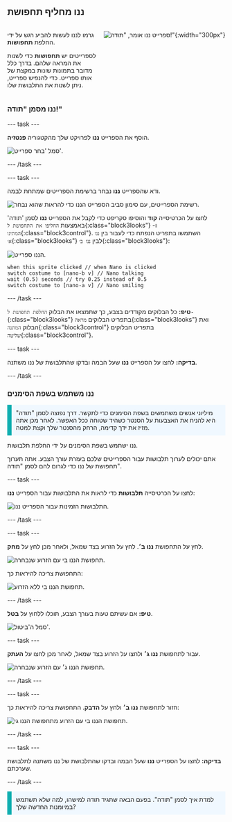 ## ננו מחליף תחפושת

<div style="display: flex; flex-wrap: wrap">
<div style="flex-basis: 200px; flex-grow: 1; margin-right: 15px;">

גרמו לננו לעשות להביע רגש על ידי החלפת **תחפושות**.

לספרייטים יש **תחפושות** כדי לשנות את המראה שלהם. בדרך כלל מדובר בתמונות שונות במקצת של אותו ספרייט. כדי להנפיש ספרייט, ניתן לשנות את התלבושת שלו.

</div>
<div>

![ספרייט ננו אומר, "תודה!"](images/nano-step-2.png){:width="300px"}

</div>
</div>

### ננו מסמן "תודה!"

--- task ---

הוסף את הספרייט **ננו** לפרויקט שלך מהקטגוריה **פנטזיה**.

![סמל 'בחר ספרייט'.](images/choose-sprite-menu.png)

--- /task ---

--- task ---

ודא שהספרייט **ננו** נבחר ברשימת הספרייטים שמתחת לבמה.

![רשימת הספרייטים, עם סימון סביב הספרייט הננו כדי להראות שהוא נבחר.](images/nano-selected.png)

לחצו על הכרטיסייה **קוד** והוסיפו סקריפט כדי לקבל את הספרייט **ננו** לסמן 'תודה' באמצעות `החליפו את התחפושת ל`{:class="block3looks"} ו- `המתינו`{:class="block3control"}. השתמשו בתפריט הנפתח כדי לעבור בין `ננו א׳`{:class="block3looks"} לבין `ננו ב׳`{:class="block3looks"}:

![הננו ספרייט.](images/nano-sprite.png)

```blocks3
when this sprite clicked // when Nano is clicked
switch costume to [nano-b v] // Nano talking
wait (0.5) seconds // try 0.25 instead of 0.5
switch costume to [nano-a v] // Nano smiling
```
--- /task ---

**טיפ:** כל הבלוקים מקודדים בצבע, כך שתמצאו את הבלוק `החלפת תחפושת ל-`{:class="block3looks"} בתפריט הבלוקים `מראה`{:class="block3looks"} ואת הבלוק `המתנה`{:class="block3control"} בתפריט הבלוקים `שליטה`{:class="block3control"}.

--- task ---

**בדיקה:** לחצו על הספרייט **ננו** שעל הבמה ובדקו שהתלבושת של ננו משתנה.

--- /task ---

### ננו משתמש בשפת הסימנים

<p style="border-left: solid; border-width:10px; border-color: #0faeb0; background-color: aliceblue; padding: 10px;">מיליוני אנשים משתמשים בשפת הסימנים כדי לתקשר. דרך נפוצה לסמן "תודה" היא להניח את האצבעות על הסנטר כשהיד שטוחה ככל האפשר. לאחר מכן אתה מזיז את ידך קדימה, הרחק מהסנטר שלך וקצת למטה. 
</p>

<!-- Add a video of someone signing -->

ננו ישתמש בשפת הסימנים על ידי החלפת תלבושות.

אתם יכולים לערוך תלבושות עבור הספרייטים שלכם בעזרת עורך הצבע. אתה תערוך תחפושת של ננו כדי לגרום להם לסמן "תודה".

--- task ---

לחצו על הכרטיסייה **תלבושות** כדי לראות את התלבושות עבור הספרייט **ננו**:

![התלבושות הזמינות עבור הספרייט ננו.](images/nano-costumes.png)

--- /task ---

--- task ---

לחץ על התחפושת **ננו ב׳**. לחץ על הזרוע בצד שמאל, ולאחר מכן לחץ על **מחק**.

![תחפושת הננו בי עם הזרוע שנבחרה.](images/nano-arm-selected.png)

התחפושת צריכה להיראות כך:

![תחפושת הננו בי ללא הזרוע.](images/nano-arm-deleted.png)

--- /task ---

**טיפ:** אם עשיתם טעות בעורך הצבע, תוכלו ללחוץ על **בטל**.

![סמל ה'ביטול'.](images/nano-undo.png)

--- task ---

עבור לתחפושת **ננו ג׳** ולחצו על הזרוע בצד שמאל, לאחר מכן לחצו על **העתק**.

![תחפושת הננו ג׳ עם הזרוע שנבחרה.](images/nano-c-arm-selected.png)

--- /task ---

--- task ---

חזור לתחפושת **ננו ב׳** ולחץ על **הדבק**. התחפושת צריכה להיראות כך:

![תחפושת הננו בי עם הזרוע מתחפושת הננו גי.](images/nano-b-new-arm.png)

--- /task ---

--- task ---

**בדיקה:** לחצו על הספרייט **ננו** שעל הבמה ובדקו שהתלבושת של ננו משתנה לתלבושת שערכתם.

--- /task ---

<p style="border-left: solid; border-width:10px; border-color: #0faeb0; background-color: aliceblue; padding: 10px;">למדת איך לסמן "תודה". בפעם הבאה שתגיד תודה למישהו, למה שלא תשתמש במיומנות החדשה שלך?
</p>

